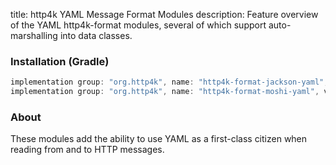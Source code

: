 title: http4k YAML Message Format Modules
description: Feature overview of the YAML http4k-format modules, several of which support auto-marshalling into data classes.

### Installation (Gradle)

```groovy
implementation group: "org.http4k", name: "http4k-format-jackson-yaml", version: "4.25.4.1"
implementation group: "org.http4k", name: "http4k-format-moshi-yaml", version: "4.25.4.1"
```

### About
These modules add the ability to use YAML as a first-class citizen when reading from and to HTTP messages. 

[http4k]: https://http4k.org
